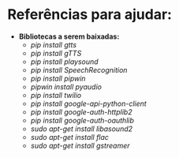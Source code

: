 # Referências para ajudar:

* **Bibliotecas a serem baixadas:**
    - *pip install gtts*
    - *pip install gTTS*
    - *pip install playsound*
    - *pip install SpeechRecognition*
    - *pip install pipwin*
    - *pipwin install pyaudio*
    - *pip install twilio*
    - *pip install google-api-python-client*
    - *pip install google-auth-httplib2*
    - *pip install google-auth-oauthlib*
    - *sudo apt-get install libasound2*
    - *sudo apt-get install flac*
    - *sudo apt-get install gstreamer*